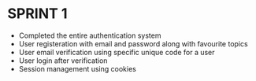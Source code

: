 # SPRINT 1

- Completed the entire authentication system
- User registeration with email and password along with favourite topics
- User email verification using specific unique code for a user
- User login after verification
- Session management using cookies
